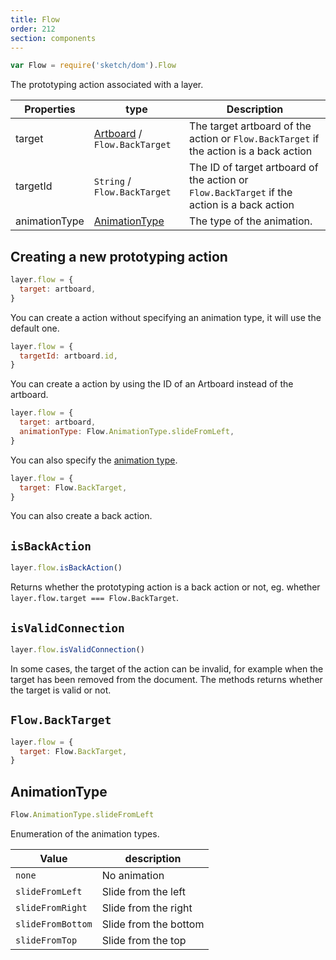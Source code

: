 ```yaml
---
title: Flow
order: 212
section: components
---
```


```javascript
var Flow = require('sketch/dom').Flow
```

The prototyping action associated with a layer.

| Properties    | type                                      | Description                                                                                 |
| ------------- | ----------------------------------------- | ------------------------------------------------------------------------------------------- |
| target        | [Artboard](#artboard) / `Flow.BackTarget` | The target artboard of the action or `Flow.BackTarget` if the action is a back action       |
| targetId      | `String` / `Flow.BackTarget`              | The ID of target artboard of the action or `Flow.BackTarget` if the action is a back action |
| animationType | [AnimationType](#animationtype)           | The type of the animation.                                                                  |

## Creating a new prototyping action

```javascript
layer.flow = {
  target: artboard,
}
```

You can create a action without specifying an animation type, it will use the default one.

```javascript
layer.flow = {
  targetId: artboard.id,
}
```

You can create a action by using the ID of an Artboard instead of the artboard.

```javascript
layer.flow = {
  target: artboard,
  animationType: Flow.AnimationType.slideFromLeft,
}
```

You can also specify the [animation type](#animationtype).

```javascript
layer.flow = {
  target: Flow.BackTarget,
}
```

You can also create a back action.

## `isBackAction`

```javascript
layer.flow.isBackAction()
```

Returns whether the prototyping action is a back action or not, eg. whether `layer.flow.target === Flow.BackTarget`.

## `isValidConnection`

```javascript
layer.flow.isValidConnection()
```

In some cases, the target of the action can be invalid, for example when the target has been removed from the document. The methods returns whether the target is valid or not.

## `Flow.BackTarget`

```javascript
layer.flow = {
  target: Flow.BackTarget,
}
```

## AnimationType

```javascript
Flow.AnimationType.slideFromLeft
```

Enumeration of the animation types.

| Value             | description           |
| ----------------- | --------------------- |
| `none`            | No animation          |
| `slideFromLeft`   | Slide from the left   |
| `slideFromRight`  | Slide from the right  |
| `slideFromBottom` | Slide from the bottom |
| `slideFromTop`    | Slide from the top    |

